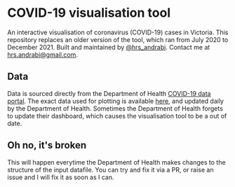 # COVID-19 visualisation tool

An interactive visualisation of coronavirus (COVID-19) cases in Victoria. This repository replaces
an older version of the tool, which ran from July 2020 to December 2021. Built and maintained by
[@hrs_andrabi](https://twitter.com/hrs_andrabi). Contact me at hrs.andrabi@gmail.com.

## Data

Data is sourced directly from the Department of Health [COVID-19 data
portal](https://www.coronavirus.vic.gov.au/victorian-coronavirus-covid-19-data). The exact data used
for plotting is available
[here](https://docs.google.com/spreadsheets/d/e/2PACX-1vQ9oKYNQhJ6v85dQ9qsybfMfc-eaJ9oKVDZKx-VGUr6szNoTbvsLTzpEaJ3oW_LZTklZbz70hDBUt-d/pub?gid=0&single=true&output=csv),
and updated daily by the Department of Health. Sometimes the Department of Health forgets to update
their dashboard, which causes the visualisation tool to be a out of date.

## Oh no, it's broken

This will happen everytime the Department of Health makes changes to the structure of the input
datafile. You can try and fix it via a PR, or raise an issue and I will fix it as soon as I can.
